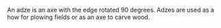 An adze is an axe with the edge rotated 90 degrees. Adzes are used as a how for plowing fields or as an axe to carve wood.